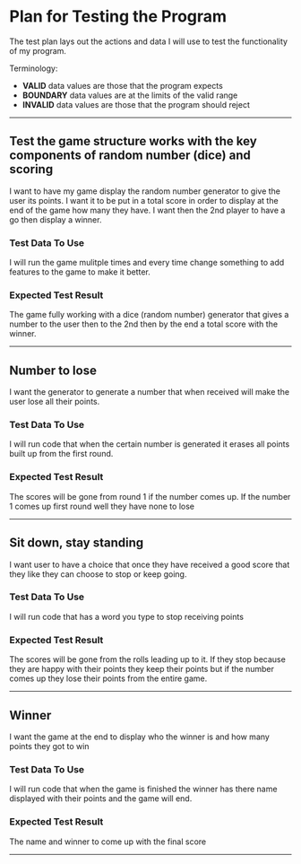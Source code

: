 # Plan for Testing the Program

The test plan lays out the actions and data I will use to test the functionality of my program.

Terminology:

- **VALID** data values are those that the program expects
- **BOUNDARY** data values are at the limits of the valid range
- **INVALID** data values are those that the program should reject

---

## Test the game structure works with the key components of random number (dice) and scoring

I want to have my game display the random number generator to give the user its points. I want it to be put in a total
score in order to display at the end of the game how many they have. I want then the 2nd player to have a go then display a winner.

### Test Data To Use

I will run the game mulitple times and every time change something to add features to the game to make it better.

### Expected Test Result

The game fully working with a dice (random number) generator that gives a number to the user then to the 2nd then by the end
a total score with the winner.

---

## Number to lose

I want the generator to generate a number that when received will make the user lose all their points.

### Test Data To Use

I will run code that when the certain number is generated it erases all points built up from the first round.

### Expected Test Result

The scores will be gone from round 1 if the number comes up. If the number 1 comes up first round well they have none to lose

---

## Sit down, stay standing

I want user to have a choice that once they have received a good score that they like they can choose to stop
or keep going.

### Test Data To Use

I will run code that has a word you type to stop receiving points

### Expected Test Result
 
The scores will be gone from the rolls leading up to it. If they stop because they are happy with their points they keep their points but if
the number comes up they lose their points from the entire game.

---

## Winner

I want the game at the end to display who the winner is and how many points they got to win

### Test Data To Use

I will run code that when the game is finished the winner has there name displayed with their points and the game will end.

### Expected Test Result
The name and winner to come up with the final score


---



